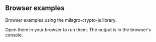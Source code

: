 ## Browser examples

Browser examples using the milagro-crypto-js library.

Open them in your browser to run them. The output is in the browser's console.
